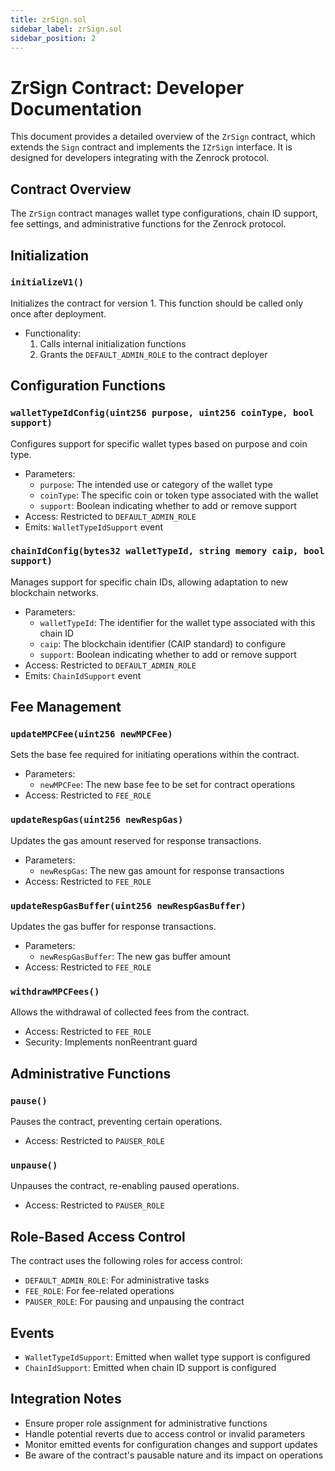 ```yaml
---
title: zrSign.sol
sidebar_label: zrSign.sol
sidebar_position: 2
---
```


# ZrSign Contract: Developer Documentation

This document provides a detailed overview of the `ZrSign` contract, which extends the `Sign` contract and implements the `IZrSign` interface. It is designed for developers integrating with the Zenrock protocol. 

## Contract Overview

The `ZrSign` contract manages wallet type configurations, chain ID support, fee settings, and administrative functions for the Zenrock protocol.

## Initialization

### `initializeV1()`

Initializes the contract for version 1. This function should be called only once after deployment.

- Functionality:
  1. Calls internal initialization functions
  2. Grants the `DEFAULT_ADMIN_ROLE` to the contract deployer

## Configuration Functions

### `walletTypeIdConfig(uint256 purpose, uint256 coinType, bool support)`

Configures support for specific wallet types based on purpose and coin type.

- Parameters:
  - `purpose`: The intended use or category of the wallet type
  - `coinType`: The specific coin or token type associated with the wallet
  - `support`: Boolean indicating whether to add or remove support
- Access: Restricted to `DEFAULT_ADMIN_ROLE`
- Emits: `WalletTypeIdSupport` event

### `chainIdConfig(bytes32 walletTypeId, string memory caip, bool support)`

Manages support for specific chain IDs, allowing adaptation to new blockchain networks.

- Parameters:
  - `walletTypeId`: The identifier for the wallet type associated with this chain ID
  - `caip`: The blockchain identifier (CAIP standard) to configure
  - `support`: Boolean indicating whether to add or remove support
- Access: Restricted to `DEFAULT_ADMIN_ROLE`
- Emits: `ChainIdSupport` event

## Fee Management

### `updateMPCFee(uint256 newMPCFee)`

Sets the base fee required for initiating operations within the contract.

- Parameters:
  - `newMPCFee`: The new base fee to be set for contract operations
- Access: Restricted to `FEE_ROLE`

### `updateRespGas(uint256 newRespGas)`

Updates the gas amount reserved for response transactions.

- Parameters:
  - `newRespGas`: The new gas amount for response transactions
- Access: Restricted to `FEE_ROLE`

### `updateRespGasBuffer(uint256 newRespGasBuffer)`

Updates the gas buffer for response transactions.

- Parameters:
  - `newRespGasBuffer`: The new gas buffer amount
- Access: Restricted to `FEE_ROLE`

### `withdrawMPCFees()`

Allows the withdrawal of collected fees from the contract.

- Access: Restricted to `FEE_ROLE`
- Security: Implements nonReentrant guard

## Administrative Functions

### `pause()`

Pauses the contract, preventing certain operations.

- Access: Restricted to `PAUSER_ROLE`

### `unpause()`

Unpauses the contract, re-enabling paused operations.

- Access: Restricted to `PAUSER_ROLE`

## Role-Based Access Control

The contract uses the following roles for access control:

- `DEFAULT_ADMIN_ROLE`: For administrative tasks
- `FEE_ROLE`: For fee-related operations
- `PAUSER_ROLE`: For pausing and unpausing the contract

## Events

- `WalletTypeIdSupport`: Emitted when wallet type support is configured
- `ChainIdSupport`: Emitted when chain ID support is configured

## Integration Notes

- Ensure proper role assignment for administrative functions
- Handle potential reverts due to access control or invalid parameters
- Monitor emitted events for configuration changes and support updates
- Be aware of the contract's pausable nature and its impact on operations

